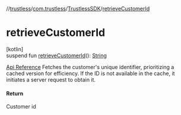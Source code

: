 //[trustless](../../../index.md)/[com.trustless](../index.md)/[TrustlessSDK](index.md)/[retrieveCustomerId](retrieve-customer-id.md)

# retrieveCustomerId

[kotlin]\
suspend fun [retrieveCustomerId](retrieve-customer-id.md)(): [String](https://kotlinlang.org/api/latest/jvm/stdlib/kotlin/-string/index.html)

[Api Reference](https://developer.staq.io/docs/apis/kyc#/Customers/Get%20KYC%20Id) Fetches the customer's unique identifier, prioritizing a cached version for efficiency. If the ID is not available in the cache, it initiates a server request to obtain it.

#### Return

Customer id
